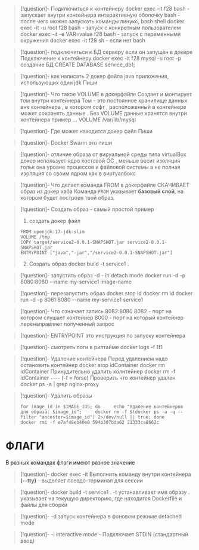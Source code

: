 
>[!question]- Подключиться к контейнеру
>docker exec -it f28 bash - запускает внутри контейнера интерактивную оболочку
>bash - после чего можно запускать команды линукс, bash shell
>docker exec -it -u root f28 bash - запуск с конкретным пользователем
>docker exec -it -e VAR=value f28 bash - запуск с переменными окружения
>docker exec -it f28 sh - если нет bash

>[!question]- подключиться к БД серверу если он запущен в докере
>Подключение к контейнеру
>docker exec -it f28 mysql -u root -p
>создание БД
>CREATE DATABASE service_db1;

>[!question]- как написать 2 докер файла java приложения, использующих один jdk
>Пиши

>[!question]- Что такое VOLUME в докерфайле
>Создает и монтирует том внутри контейнера
>Том - это постоянное хранилище  данных вне контейнера , в котором софт , расположенный в контейнере может сохранять данные . Без VOLUME данные хранятся внутри контейнера
>пример 
>...
>VOLUME /var/lib/mysql 

>[!question]- Где может находится докер файл
>Пиши

>[!question]- Docker Swarm это 
>пиши

>[!question]- отличие образа от вируальной среды типа virtualBox
>докер использует ядро хостовой ОС , меньше весит изоляция тольк она уровне процессов и файловой системы а не полная изоляция со своим ядром как в виртуалбокс

>[!question]- Что делает команда FROM  в докерфайле
>СКАЧИВАЕТ образ из докер хаба
>Команда `FROM` указывает **базовый слой**, на котором будет построен твой образ.

>[!question]- Создать образ - самый простой пример
>1. создать докер файл 
>```  
>FROM openjdk:17-jdk-slim  
>VOLUME /tmp  
>COPY target/service2-0.0.1-SNAPSHOT.jar service2-0.0.1-SNAPSHOT.jar  
>ENTRYPOINT ["java","-jar","/service2-0.0.1-SNAPSHOT.jar"]  
>```
>2. Создать образ
>docker build -t service1 .

>[!question]- запустить образ
>-d - in detach mode
>docker run -d -p 8080:8080 --name my-service1 image-name

>[!question]- перезапустить образ
>docker stop id
>docker rm id
>docker run -d -p 8081:8080 --name my-service1 service1

>[!question]-  Что означает запись 8082:8080
>8082 - порт на котором слушает контейнер
>8000 - порт на который контейнер перенаправляет полученный запрос

>[!question]- ENTRYPOINT это
>инструкция по запуску контейнера 

>[!question]- смотреть логи в рилтайме
>docker logs -f 1f1 

>[!question]- Удаление контейнера
>Перед удалением надо остановить контейнер docker stop idContainer
>docker rm idContainer
>Принудительно удалить колнтейнер
>docker rm -f idContainer   ----  (-f = forse)
>Проверить что контейнер удален
>docker ps -a | grep nginx-proxy  

>[!question]- Удалить образы
>```
>for image_id in $IMAGE_IDS; do     echo "Удаление контейнеров для образа: $image_id";     docker rm -f $(docker ps -a -q --filter "ancestor=$image_id") 2>/dev/null || true; done
>docker rmi -f e7af48eb40e0 594b307bda62 21333ca8662c
>```

# ФЛАГИ
В разных командах флаги имеют разное значение 
>[!question]- docker exec -it
>Выполнить команду внутри контейнера
>**(--tty)** - выделяет псевдо-терминал для сессии

>[!question]- docker build -t service1 .
> -t устанавливает имя образу
> . указывает на текущую директорию, где находится Dockerfile и файлы для сборки

>[!question]- -d
>запуск контейнера в фоновом режиме detached mode

>[!question]- -i
>interactive mode  - Подключает STDIN (стандартный ввод)
